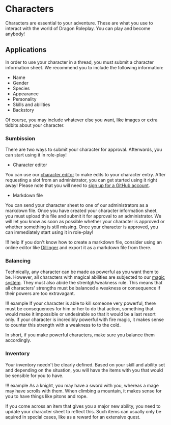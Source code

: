 # Characters

Characters are essential to your adventure. These are what you use to interact with the world of Dragon Roleplay. You can play and become anybody!

## Applications
In order to use your character in a thread, you must submit a character information sheet. We recommend you to include the following information:

* Name
* Gender
* Species
* Appearance
* Personality
* Skills and abilities
* Backstory

Of course, you may include whatever else you want, like images or extra tidbits about your character.

### Sumbission

There are two ways to submit your character for approval. Afterwards, you can start using it in role-play!

* Character editor

You can use our [character editor](/characters/editor/) to make edits to your character entry. After requesting a slot from an administrator, you can get started using it right away! Please note that you will need to [sign up for a GitHub account](https://github.com/join).

* Markdown file

You can send your character sheet to one of our administrators as a markdown file. Once you have created your character information sheet, you must upload this file and submit it for approval to an administrator. We will let you know as soon as possible whether your character is approved or whether something is still missing. Once your character is approved, you can immediately start using it in role-play!

!!! help
    If you don't know how to create a markdown file, consider using an online editor like [Dillinger](https://dillinger.io/) and export it as a markdown file from there.

### Balancing
Technically, any character can be made as powerful as you want them to be. However, all characters with magical abilities are subjected to our [magic system](/innerworkings/magic). They must also abide the strentgh/weakness rule. This means that all characters' strengths must be balanced a weakness or consequence if their powers are too extravagant.

!!! example
    If your character is able to kill someone very powerful, there must be consequences for him or her to do that action, something that would make it impossible or undesirable so that it would be a last resort only. If your character is incredibly powerful with fire magic, it makes sense to counter this strength with a weakness to to the cold.

In short, if you make powerful characters, make sure you balance them accordingly.

### Inventory
Your inventory needn't be clearly defined. Based on your skill and ability set and depending on the situation, you will have the items with you that would be sensible for you to have.

!!! example
    As a knight, you may have a sword with you, whereas a mage may have scrolls with them. When climbing a mountain, it makes sense for you to have things like pitons and rope.

If you come across an item that gives you a major new ability, you need to update your character sheet to reflect this. Such items can usually only be aquired in special cases, like as a reward for an extensive quest.

